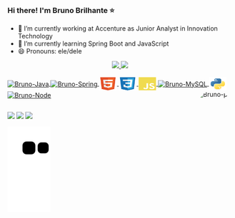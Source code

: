 ### Hi there! I'm Bruno Brilhante ⭐

- 🔭 I’m currently working at Accenture as Junior Analyst in Innovation Technology
- 🌱 I’m currently learning Spring Boot and JavaScript
- 😄 Pronouns: ele/dele

<div align="center">
  <a href="https://github.com/brunobrilhante">
  <img height="180em" src="https://github-readme-stats.vercel.app/api?username=brunobrilhante&show_icons=true&theme=highcontrast&include_all_commits=true&count_private=true"/>
  <img height="180em" src="https://github-readme-stats.vercel.app/api/top-langs/?username=brunobrilhante&layout=compact&langs_count=7&theme=highcontrast"/>
</div>
  
 </div>
  <div style="display: inline_block"><br>    
    <img align="center" alt="Bruno-Java" height="30" width="40" src="https://cdn.jsdelivr.net/gh/devicons/devicon/icons/java/java-original-wordmark.svg">
    <img align="center" alt="Bruno-Spring" height="30" width="40" src="https://cdn.jsdelivr.net/gh/devicons/devicon/icons/spring/spring-original-wordmark.svg">
    <img align="center" alt="Bruno-HTML" height="30" width="40" src="https://raw.githubusercontent.com/devicons/devicon/master/icons/html5/html5-original.svg">
    <img align="center" alt="Bruno-CSS" height="30" width="40" src="https://raw.githubusercontent.com/devicons/devicon/master/icons/css3/css3-original.svg">
    <img align="center" alt="Bruno-Js" height="30" width="40" src="https://raw.githubusercontent.com/devicons/devicon/master/icons/javascript/javascript-plain.svg">
    <img align="center" alt="Bruno-MySQL" height="30" width="40" src="https://cdn.jsdelivr.net/gh/devicons/devicon/icons/mysql/mysql-original-wordmark.svg">
    <img align="center" alt="Bruno-Python" height="30" width="40" src="https://raw.githubusercontent.com/devicons/devicon/master/icons/python/python-original.svg">    
    <img align="center" alt="Bruno-Node" height="30" width="40" src="https://cdn.jsdelivr.net/gh/devicons/devicon/icons/nodejs/nodejs-original.svg">      
    <img align="right" alt="Bruno-pic" height="200" style="border-radius:50px;" src="https://i.pinimg.com/originals/22/c2/77/22c277e08756800ef990fc82887baeb4.gif">
</div>
                  
##

<div>   
  <a href="https://instagram.com/brilhante.bruno" target="_blank"><img src="https://img.shields.io/badge/-Instagram-%23E4405F?style=for-the-badge&logo=instagram&logoColor=white" target="_blank"></a> 	
  <a href = "mailto:brunobrilhante53@gmail.com"><img src="https://img.shields.io/badge/-Gmail-%23333?style=for-the-badge&logo=gmail&logoColor=white" target="_blank"></a>
  <a href="https://www.linkedin.com/in/brunobrilhante" target="_blank"><img src="https://img.shields.io/badge/-LinkedIn-%230077B5?style=for-the-badge&logo=linkedin&logoColor=white" target="_blank"></a> 
    
  ![Snake animation](https://github.com/brunobrilhante/brunobrilhante/blob/output/github-contribution-grid-snake.svg)
</div>  

